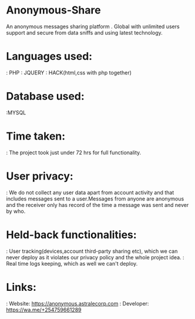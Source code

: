# Anonymous-Share
   An anonymous messages sharing platform . Global with unlimited users support and secure from data sniffs and using latest technology.

# Languages used:
  : PHP
  : JQUERY
  : HACK(html,css with php together)
  
# Database used:
  :MYSQL
  
# Time taken:
  : The project took just under 72 hrs for full functionality.
  
# User privacy:
  : We do not collect any user data apart from account activity and that includes messages sent to a user.Messages from anyone are anonymous and the receiver only has      record of the time a message was sent and never by who.
  
# Held-back functionalities:
  : User tracking(devices,account third-party sharing etc), which we can never deploy as it violates our privacy policy and the whole project idea.
  : Real time logs keeping, which as well we can't deploy.
  
# Links:

  : Website: https://anonymous.astralecorp.com
  : Developer: https://wa.me/+254759661289
  
 


  
